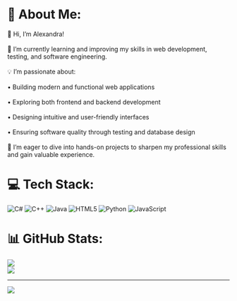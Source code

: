# 💫 About Me:
🌸 Hi, I’m Alexandra!<br><br>🌱 I’m currently learning and improving my skills in web development, testing, and software engineering.<br><br>💡 I’m passionate about:<br><br>• Building modern and functional web applications<br><br>• Exploring both frontend and backend development<br><br>• Designing intuitive and user-friendly interfaces<br><br>• Ensuring software quality through testing and database design<br><br>🌟 I’m eager to dive into hands-on projects to sharpen my professional skills and gain valuable experience.


# 💻 Tech Stack:
![C#](https://img.shields.io/badge/c%23-%23239120.svg?style=flat&logo=csharp&logoColor=white) ![C++](https://img.shields.io/badge/c++-%2300599C.svg?style=flat&logo=c%2B%2B&logoColor=white) ![Java](https://img.shields.io/badge/java-%23ED8B00.svg?style=flat&logo=openjdk&logoColor=white) ![HTML5](https://img.shields.io/badge/html5-%23E34F26.svg?style=flat&logo=html5&logoColor=white) ![Python](https://img.shields.io/badge/python-3670A0?style=flat&logo=python&logoColor=ffdd54) ![JavaScript](https://img.shields.io/badge/javascript-%23323330.svg?style=flat&logo=javascript&logoColor=%23F7DF1E)
# 📊 GitHub Stats:
![](https://github-readme-stats.vercel.app/api?username=iamsashka&theme=blue_navy&hide_border=false&include_all_commits=false&count_private=false)<br/>
![](https://github-readme-streak-stats.herokuapp.com/?user=iamsashka&theme=blue_navy&hide_border=false)<br/>

---
[![](https://visitcount.itsvg.in/api?id=iamsashka&icon=4&color=1)](https://visitcount.itsvg.in)

<!-- Proudly created with GPRM ( https://gprm.itsvg.in ) -->
